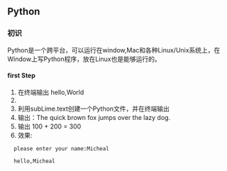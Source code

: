 ## Python

### 初识

Python是一个跨平台，可以运行在window,Mac和各种Linux/Unix系统上，在Window上写Python程序，放在Linux也是能够运行的。

####  first Step

1. 在终端输出 hello,World
2.
3. 利用subLime.text创建一个Python文件，并在终端输出
4. 输出：The quick brown fox jumps over the lazy dog.
5. 输出 100 + 200 = 300
6. 效果: 
 
  ```text
    please enter your name:Micheal 
   
    hello,Micheal

 ```
 

